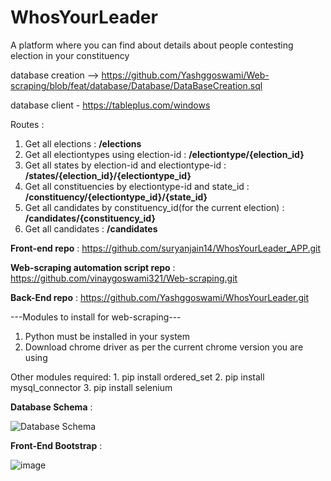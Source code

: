 # WhosYourLeader

A platform where you can find about details about people contesting election in your constituency

database creation -->
https://github.com/Yashggoswami/Web-scraping/blob/feat/database/Database/DataBaseCreation.sql

database client - https://tableplus.com/windows

Routes :
1. Get all elections : **/elections**
2. Get all electiontypes using election-id : **/electiontype/{election_id}**
3. Get all states by election-id and electiontype-id : **/states/{election_id}/{electiontype_id}**
4. Get all constituencies by electiontype-id and state_id : **/constituency/{electiontype_id}/{state_id}**
5. Get all candidates by constituency_id(for the current election) : **/candidates/{constituency_id}**
6. Get all candidates : **/candidates**

**Front-end repo** : https://github.com/suryanjain14/WhosYourLeader_APP.git

**Web-scraping automation script repo** : https://github.com/vinaygoswami321/Web-scraping.git

**Back-End repo** : https://github.com/Yashggoswami/WhosYourLeader.git

---Modules to install for web-scraping---

1. Python must be installed in your system
2. Download chrome driver as per the current chrome version you are using

Other modules required: 
    1. pip install ordered_set
    2. pip install mysql_connector
    3. pip install selenium

**Database Schema** :

![Database Schema](https://user-images.githubusercontent.com/68124405/180519386-f8ae9ebb-1138-46b4-8f9d-5e1b94873b36.png)


**Front-End Bootstrap** :

![image](https://user-images.githubusercontent.com/68124405/180520783-ec0557fb-982d-4d7d-ba51-5a6d6f5f6399.png)

